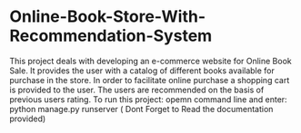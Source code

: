 # Online-Book-Store-With-Recommendation-System
This project deals with developing an e-commerce website for Online Book Sale. It provides the user with a catalog of different books available for purchase in the store. In order to facilitate online purchase a shopping cart is provided to the user. The users are recommended on the basis of previous users rating.
To run this project:
opemn command line and enter:
python manage.py runserver
( Dont Forget to Read the documentation provided)

          

          
          


  

